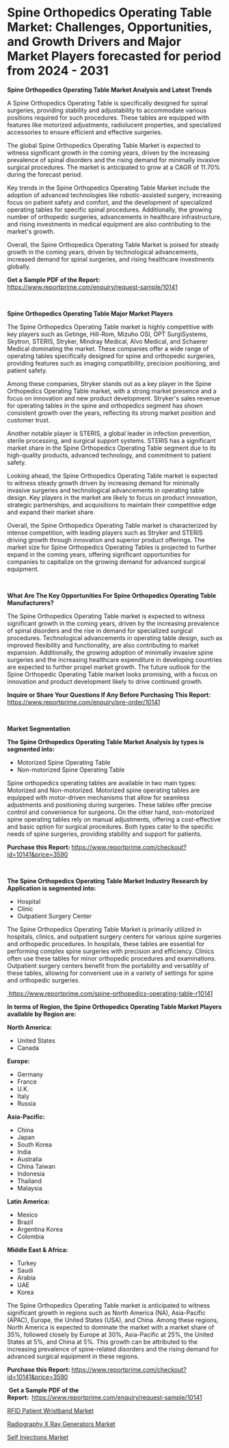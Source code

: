 <p><h1>Spine Orthopedics Operating Table Market: Challenges, Opportunities, and Growth Drivers and Major Market Players forecasted for period from 2024 - 2031</h1></p><p><strong>Spine Orthopedics Operating Table Market Analysis and Latest Trends</strong></p>
<p><p>A Spine Orthopedics Operating Table is specifically designed for spinal surgeries, providing stability and adjustability to accommodate various positions required for such procedures. These tables are equipped with features like motorized adjustments, radiolucent properties, and specialized accessories to ensure efficient and effective surgeries.</p><p>The global Spine Orthopedics Operating Table Market is expected to witness significant growth in the coming years, driven by the increasing prevalence of spinal disorders and the rising demand for minimally invasive surgical procedures. The market is anticipated to grow at a CAGR of 11.70% during the forecast period.</p><p>Key trends in the Spine Orthopedics Operating Table Market include the adoption of advanced technologies like robotic-assisted surgery, increasing focus on patient safety and comfort, and the development of specialized operating tables for specific spinal procedures. Additionally, the growing number of orthopedic surgeries, advancements in healthcare infrastructure, and rising investments in medical equipment are also contributing to the market's growth.</p><p>Overall, the Spine Orthopedics Operating Table Market is poised for steady growth in the coming years, driven by technological advancements, increased demand for spinal surgeries, and rising healthcare investments globally.</p></p>
<p><strong>Get a Sample PDF of the Report:&nbsp;</strong> <a href="https://www.reportprime.com/enquiry/request-sample/10141">https://www.reportprime.com/enquiry/request-sample/10141</a></p>
<p>&nbsp;</p>
<p><strong>Spine Orthopedics Operating Table Major Market Players</strong></p>
<p><p>The Spine Orthopedics Operating Table market is highly competitive with key players such as Getinge, Hill-Rom, Mizuho OSI, OPT SurgiSystems, Skytron, STERIS, Stryker, Mindray Medical, Alvo Medical, and Schaerer Medical dominating the market. These companies offer a wide range of operating tables specifically designed for spine and orthopedic surgeries, providing features such as imaging compatibility, precision positioning, and patient safety.</p><p>Among these companies, Stryker stands out as a key player in the Spine Orthopedics Operating Table market, with a strong market presence and a focus on innovation and new product development. Stryker's sales revenue for operating tables in the spine and orthopedics segment has shown consistent growth over the years, reflecting its strong market position and customer trust.</p><p>Another notable player is STERIS, a global leader in infection prevention, sterile processing, and surgical support systems. STERIS has a significant market share in the Spine Orthopedics Operating Table segment due to its high-quality products, advanced technology, and commitment to patient safety.</p><p>Looking ahead, the Spine Orthopedics Operating Table market is expected to witness steady growth driven by increasing demand for minimally invasive surgeries and technological advancements in operating table design. Key players in the market are likely to focus on product innovation, strategic partnerships, and acquisitions to maintain their competitive edge and expand their market share.</p><p>Overall, the Spine Orthopedics Operating Table market is characterized by intense competition, with leading players such as Stryker and STERIS driving growth through innovation and superior product offerings. The market size for Spine Orthopedics Operating Tables is projected to further expand in the coming years, offering significant opportunities for companies to capitalize on the growing demand for advanced surgical equipment.</p></p>
<p>&nbsp;</p>
<p><strong>What Are The Key Opportunities For Spine Orthopedics Operating Table Manufacturers?</strong></p>
<p><p>The Spine Orthopedics Operating Table market is expected to witness significant growth in the coming years, driven by the increasing prevalence of spinal disorders and the rise in demand for specialized surgical procedures. Technological advancements in operating table design, such as improved flexibility and functionality, are also contributing to market expansion. Additionally, the growing adoption of minimally invasive spine surgeries and the increasing healthcare expenditure in developing countries are expected to further propel market growth. The future outlook for the Spine Orthopedic Operating Table market looks promising, with a focus on innovation and product development likely to drive continued growth.</p></p>
<p><strong>Inquire or Share Your Questions If Any Before Purchasing This Report:</strong> <a href="https://www.reportprime.com/enquiry/pre-order/10141">https://www.reportprime.com/enquiry/pre-order/10141</a></p>
<p>&nbsp;</p>
<p><strong>Market Segmentation</strong></p>
<p><strong>The Spine Orthopedics Operating Table Market Analysis by types is segmented into:</strong></p>
<p><ul><li>Motorized Spine Operating Table</li><li>Non-motorized Spine Operating Table</li></ul></p>
<p><p>Spine orthopedics operating tables are available in two main types: Motorized and Non-motorized. Motorized spine operating tables are equipped with motor-driven mechanisms that allow for seamless adjustments and positioning during surgeries. These tables offer precise control and convenience for surgeons. On the other hand, non-motorized spine operating tables rely on manual adjustments, offering a cost-effective and basic option for surgical procedures. Both types cater to the specific needs of spine surgeries, providing stability and support for patients.</p></p>
<p><strong>Purchase this Report:&nbsp;</strong><a href="https://www.reportprime.com/checkout?id=10141&price=3590">https://www.reportprime.com/checkout?id=10141&price=3590</a></p>
<p>&nbsp;</p>
<p><strong>The Spine Orthopedics Operating Table Market Industry Research by Application is segmented into:</strong></p>
<p><ul><li>Hospital</li><li>Clinic</li><li>Outpatient Surgery Center</li></ul></p>
<p><p>The Spine Orthopedics Operating Table Market is primarily utilized in hospitals, clinics, and outpatient surgery centers for various spine surgeries and orthopedic procedures. In hospitals, these tables are essential for performing complex spine surgeries with precision and efficiency. Clinics often use these tables for minor orthopedic procedures and examinations. Outpatient surgery centers benefit from the portability and versatility of these tables, allowing for convenient use in a variety of settings for spine and orthopedic surgeries.</p></p>
<p><a href="https://www.reportprime.com/spine-orthopedics-operating-table-r10141">&nbsp;https://www.reportprime.com/spine-orthopedics-operating-table-r10141</a></p>
<p><strong>In terms of Region, the Spine Orthopedics Operating Table Market Players available by Region are:</strong></p>
<p>
    <p> <strong> North America: </strong>
        <ul>
            <li>United States</li>
            <li>Canada</li>
        </ul>
        </p> 
    <p> <strong> Europe: </strong>
        <ul>
            <li>Germany</li>
            <li>France</li>
            <li>U.K.</li>
            <li>Italy</li>
            <li>Russia</li>
        </ul>
        </p> 
    <p> <strong> Asia-Pacific: </strong>
        <ul>
            <li>China</li>
            <li>Japan</li>
            <li>South Korea</li>
            <li>India</li>
            <li>Australia</li>
            <li>China Taiwan</li>
            <li>Indonesia</li>
            <li>Thailand</li>
            <li>Malaysia</li>
        </ul>
        </p> 
    <p> <strong> Latin America: </strong>
        <ul>
            <li>Mexico</li>
            <li>Brazil</li>
            <li>Argentina Korea</li>
            <li>Colombia</li>
        </ul>
        </p> 
    <p> <strong> Middle East & Africa: </strong>
        <ul>
            <li>Turkey</li>
            <li>Saudi</li>
            <li>Arabia</li>
            <li>UAE</li>
            <li>Korea</li>
        </ul>
    </p>
    </p>
<p><p>The Spine Orthopedics Operating Table market is anticipated to witness significant growth in regions such as North America (NA), Asia-Pacific (APAC), Europe, the United States (USA), and China. Among these regions, North America is expected to dominate the market with a market share of 35%, followed closely by Europe at 30%, Asia-Pacific at 25%, the United States at 5%, and China at 5%. This growth can be attributed to the increasing prevalence of spine-related disorders and the rising demand for advanced surgical equipment in these regions.</p></p>
<p><strong>Purchase this Report: </strong><a href="https://www.reportprime.com/checkout?id=10141&price=3590">https://www.reportprime.com/checkout?id=10141&price=3590</a></p>
<p>&nbsp;<strong>Get a Sample PDF of the Report:&nbsp;&nbsp;</strong><a href="https://www.reportprime.com/enquiry/request-sample/10141">https://www.reportprime.com/enquiry/request-sample/10141</a></p>
<p><strong></strong></p>
<p><p><a href="https://github.com/jnzzvtbl92/Market-Research-Report-List-1/blob/main/rfid-patient-wristband-market.md">RFID Patient Wristband Market</a></p><p><a href="https://github.com/sahltyb2/Market-Research-Report-List-1/blob/main/radiography-x-ray-generators-market.md">Radiography X Ray Generators Market</a></p><p><a href="https://github.com/jhonangga41/Market-Research-Report-List-1/blob/main/self-injections-market.md">Self Injections Market</a></p></p>